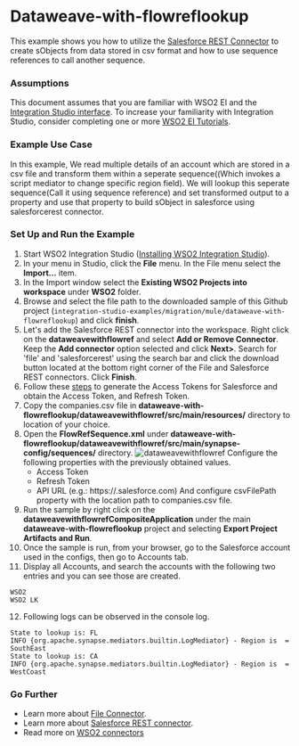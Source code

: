 # Dataweave-with-flowreflookup

This example shows you how to utilize the [Salesforce REST Connector](https://store.wso2.com/store/assets/esbconnector/details/43e44763-0d73-4ab3-8ae9-d6f73532d164) to create sObjects from data stored in csv format and how to use sequence references to call another sequence.

### Assumptions ###

This document assumes that you are familiar with WSO2 EI and the 
[Integration Studio interface](https://ei.docs.wso2.com/en/latest/micro-integrator/overview/quick-start-guide/). To 
increase your familiarity with Integration Studio, consider completing one or more 
[WSO2 EI Tutorials](https://ei.docs.wso2.com/en/latest/micro-integrator/use-cases/integration-use-cases/).

### Example Use Case

In this example, We read multiple details of an account which are stored in a csv file and transform them within a seperate sequence((Which invokes a script mediator to change specific region field). We will lookup this seperate sequence(Call it using sequence reference) and set transformed output to a property and use that property to build sObject in salesforce using salesforcerest connector.

### Set Up and Run the Example

1. Start WSO2 Integration Studio ([Installing WSO2 Integration Studio](https://ei.docs.wso2.com/en/latest/micro-integrator/develop/installing-WSO2-Integration-Studio/)).
2. In your menu in Studio, click the **File** menu. In the File menu select the **Import...** item.
3. In the Import window select the **Existing WSO2 Projects into workspace** under **WSO2** folder.
4. Browse and select the file path to the downloaded sample of this Github project 
(`integration-studio-examples/migration/mule/dataweave-with-flowreflookup`) and click **finish**.
5. Let's add the Salesforce REST connector into the workspace. Right click on the **dataweavewithflowref** and select 
**Add or Remove Connector**. Keep the **Add connector** option selected and click **Next>**. Search for 'file' and 'salesforcerest' using the 
search bar and click the download button located at the bottom right corner of the File and Salesforce REST connectors. Click **Finish**.
6. Follow these [steps](https://ei.docs.wso2.com/en/latest/micro-integrator/references/connectors/salesforce-rest-connector/sf-access-token-generation/) to generate the Access Tokens for Salesforce and obtain the Access Token, and Refresh Token.
7. Copy the companies.csv file in **dataweave-with-flowreflookup/dataweavewithflowref/src/main/resources/** directory to location of your choice.
8. Open the **FlowRefSequence.xml** under 
**dataweave-with-flowreflookup/dataweavewithflowref/src/main/synapse-config/sequences/** directory. 
![dataweavewithflowref]( "dataweavewithflowref")
Configure the following properties with the previously obtained values.
    - Access Token
    - Refresh Token
    - API URL (e.g.: https://<INSTANCE>.salesforce.com)
And configure csvFilePath property with the location path to companies.csv file.
9. Run the sample by right click on the **dataweavewithflowrefCompositeApplication** under the main 
**dataweave-with-flowreflookup** project and selecting **Export Project Artifacts and Run**.
10. Once the sample is run, from your browser, go to the Salesforce account used in the configs, then go to Accounts tab.
11. Display all Accounts, and search the accounts with the following two entries and you can see those are created.
```
WSO2
WSO2 LK
```
12. Following logs can be observed in the console log.
```
State to lookup is: FL
INFO {org.apache.synapse.mediators.builtin.LogMediator} - Region is  = SouthEast
State to lookup is: CA
INFO {org.apache.synapse.mediators.builtin.LogMediator} - Region is  = WestCoast
```

### Go Further

* Learn more about [File Connector](https://docs.wso2.com/display/ESBCONNECTORS/Working+with+the+File+Connector#WorkingwiththeFileConnector-append).
* Learn more about [Salesforce REST connector](https://docs.wso2.com/display/ESBCONNECTORS/Salesforce+REST+Connector).
* Read more on [WSO2 connectors](https://docs.wso2.com/display/ESBCONNECTORS/WSO2+ESB+Connectors+Documentation)
